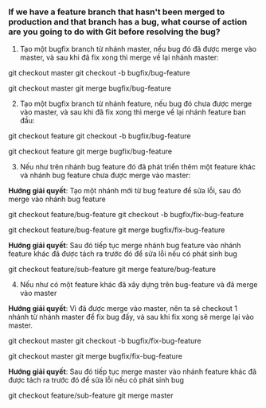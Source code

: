 ### If we have a feature branch that hasn't been merged to production and that branch has a bug, what course of action are you going to do with Git before resolving the bug?

1. Tạo một bugfix branch từ nhánh master, nếu bug đó đã được merge vào master, và sau khi đã fix xong thì merge về lại nhánh master:

git checkout master
git checkout -b bugfix/bug-feature

git checkout master
git merge bugfix/bug-feature

2. Tạo một bugfix branch từ nhánh feature, nếu bug đó chưa được merge vào master, và sau khi đã fix xong thì merge về lại nhánh feature ban đầu:

git checkout feature
git checkout -b bugfix/bug-feature

git checkout feature
git merge bugfix/bug-feature

3. Nếu như trên nhánh bug feature đó đã phát triển thêm một feature khác và nhánh bug feature chưa được merge vào master:

**Hướng giải quyết**: Tạo một nhánh mới từ bug feature để sửa lỗi, sau đó merge vào nhánh bug feature

git checkout feature/bug-feature
git checkout -b bugfix/fix-bug-feature

git checkout feature/bug-feature
git merge bugfix/fix-bug-feature

**Hướng giải quyết**: Sau đó tiếp tục merge nhánh bug feature vào nhánh feature khác đã được tách ra trước đó để sửa lỗi nếu có phát sinh bug

git checkout feature/sub-feature
git merge feature/bug-feature

4. Nếu như có một feature khác đã xây dựng trên bug-feature và đã merge vào master

**Hướng giải quyết**: Vì đã được merge vào master, nên ta sẽ checkout 1 nhánh từ nhánh master để fix bug đấy, và sau khi fix xong sẽ merge lại vào master.

git checkout master
git checkout -b bugfix/fix-bug-feature

git checkout master
git merge bugfix/fix-bug-feature

**Hướng giải quyết**: Sau đó tiếp tục merge master vào nhánh feature khác đã được tách ra trước đó để sửa lỗi nếu có phát sinh bug

git checkout feature/sub-feature
git merge master
